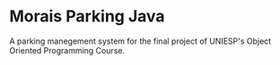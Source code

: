 # Morais Parking Java
 A parking manegement system for the final project of UNIESP's Object Oriented Programming Course.
